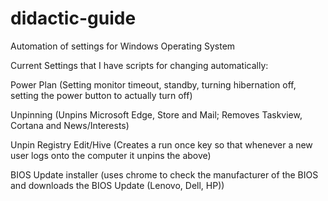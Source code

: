 # didactic-guide
Automation of settings for Windows Operating System

Current Settings that I have scripts for changing automatically:

Power Plan (Setting monitor timeout, standby, turning hibernation off, setting the power button to actually turn off)

Unpinning (Unpins Microsoft Edge, Store and Mail; Removes Taskview, Cortana and News/Interests)

Unpin Registry Edit/Hive (Creates a run once key so that whenever a new user logs onto the computer it unpins the above)

BIOS Update installer (uses chrome to check the manufacturer of the BIOS and downloads the BIOS Update (Lenovo, Dell, HP))
